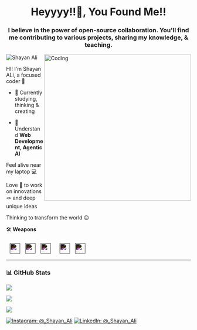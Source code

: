 <h1 align="center">Heyyyy!!👋, You Found Me!!</h1>
<h3 align="center">I believe in the power of open-source collaboration. You'll find me contributing to various projects, sharing my knowledge, & teaching.</h3>
<img align="right" alt="Coding" width="400" src="https://i.pinimg.com/originals/e8/f4/53/e8f453469a3ec97ecd354df465d73913.gif">

<p align="left"> <img src="https://komarev.com/ghpvc/?username=Shayan21345293&label=Profile%20views&color=0e75b6&style=flat" alt="Shayan Ali" /> </p>


HI! I'm Shayan ALi, a focused coder 🧩

- 🔭 Currently studying, thinking & creating

- 💬 Understand **Web Development, Agentic AI**

Feel alive near my laptop 💻

Love 💖 to work on innovations 🪢 and deep unique ideas

Thinking to transform the world 😉

🛠️ **Weapons**

<p align="start" style="padding-top:10px;">
  <img src="https://cdn.jsdelivr.net/gh/devicons/devicon/icons/nextjs/nextjs-original.svg" alt="Next.js" height="28" style="margin:0 10px; filter: invert(100%);" />
  <img src="https://upload.wikimedia.org/wikipedia/commons/0/04/ChatGPT_logo.svg" alt="ChatGPT" height="28" style="filter: invert(100%);" />
  <img src="https://cdn.jsdelivr.net/gh/devicons/devicon/icons/typescript/typescript-original.svg" alt="TypeScript" height="28" style="margin:0 10px; filter: invert(100%);" />
  <img src="https://cdn.jsdelivr.net/gh/devicons/devicon/icons/javascript/javascript-original.svg" alt="JavaScript" height="28" style="margin:0 10px; filter: invert(100%);" />
  <img src="https://cdn.jsdelivr.net/gh/devicons/devicon/icons/python/python-original.svg" alt="Python" height="28" style="filter: invert(100%);" />
</p>

---

### 📊 **GitHub Stats**

<p align="start">
    <img src="https://github-readme-stats.vercel.app/api/top-langs?username=Shayan21345293&layout=compact&theme=dark&hide_border=true&bg_color=1e1e1e&title_color=ffffff&text_color=ffffff"/>
</p>
<p align="start">
    <img src="https://github-readme-stats.vercel.app/api?username=Shayan21345293&show_icons=true&hide_border=true&theme=dark&bg_color=1e1e1e&title_color=ffffff&text_color=ffffff&icon_color=ffffff" />
</p>
<p align="start">
    <img src="https://github-readme-streak-stats.herokuapp.com?user=Shayan21345293&theme=dark&hide_border=true&background=1e1e1e&stroke=ffffff&ring=ffffff&fire=ffffff&currStreakLabel=ffffff"/>
</p>

[![Instagram: @_Shayan_Ali](https://img.shields.io/badge/Twitter--1e1e1e?style=flat&logo=instagram&logoColor=ffffff)](https://www.instagram.com/itz_shaya9/#)
[![LinkedIn: @_Shayan_Ali](https://img.shields.io/badge/LinkedIn--1e1e1e?style=flat&logo=linkedin&logoColor=ffffff)](https://www.linkedin.com/in/shaya9/)

